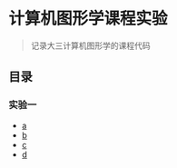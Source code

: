 # 计算机图形学课程实验

> 记录大三计算机图形学的课程代码

## 目录
###  实验一

- [a](./demos/实验一/a.html) 
- [b](./demos/实验一/b.html)
- [c](./demos/实验一/c.html)
- [d](./demos/实验一/d.html)
